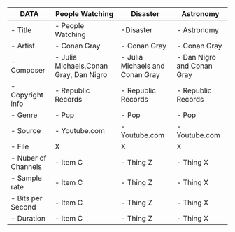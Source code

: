 | DATA          | People Watching       | Disaster       |  Astronomy     |
| ----------------- | ----------------- | ----------------- | ----------------- | 
| - Title           | - People Watching         | -Disaster          | - Astronomy          |
| - Artist         | - Conan Gray          | - Conan Gray         | - Conan Gray          |
| - Composer        | - Julia Michaels,Conan Gray, Dan Nigro       | - Julia Michaels and Conan Gray         | - Dan Nigro and Conan Gray          |
| - Copyright info  | - Republic Records         | - Republic Records          | - Republic Records         |
| - Genre           | - Pop          | - Pop          | - Pop          |
| - Source          | - Youtube.com          | - Youtube.com          | - Youtube.com          | 
| - File            | X          | X        | X        |
| - Nuber of Channels| - Item C          | - Thing Z          | - Thing X          |
| - Sample rate     | - Item C          | - Thing Z          | - Thing X          |
| - Bits per Second    | - Item C          | - Thing Z          | - Thing X          |
| - Duration        | - Item C          | - Thing Z          | - Thing X          |

